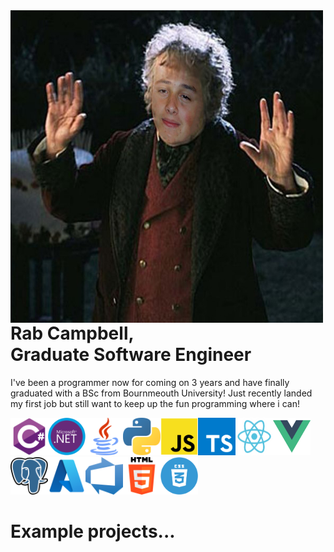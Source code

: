 <img align="left" src="./otherImages/bilborabbins.png" width="500" height="500">

# Rab Campbell, </br> Graduate Software Engineer

I've been a programmer now for coming on 3 years and have finally graduated with a BSc from Bournmeouth University! Just recently landed my first job but still want to keep up the fun programming where i can!

<img src="./icons/csharp.png" width="60" height="60"><img src="./icons/dotnet.jpg" width="60" height="60"><img src="./icons/java.png" width="60" height="60"><img src="./icons/python.png" width="60" height="60"><img src="./icons/javascript.png" width="60" height="60"><img src="./icons/typescript.png" width="60" height="60"><img src="./icons/react.png" width="60" height="60"><img src="./icons/vue.png" width="60" height="60"><img src="./icons/postgres.png" width="60" height="60"><img src="./icons/azure.png" width="60" height="60"><img src="./icons/devops.png" width="60" height="60"><img src="./icons/html.png" width="60" height="60"><img src="./icons/css.png" width="60" height="60">

# Example projects...

<!--
**rcampbell1337/rcampbell1337** is a ✨ _special_ ✨ repository because its `README.md` (this file) appears on your GitHub profile.

Here are some ideas to get you started:

- 🔭 I’m currently working on ...
- 🌱 I’m currently learning ...
- 👯 I’m looking to collaborate on ...
- 🤔 I’m looking for help with ...
- 💬 Ask me about ...
- 📫 How to reach me: ...
- 😄 Pronouns: ...
- ⚡ Fun fact: ...
-->

